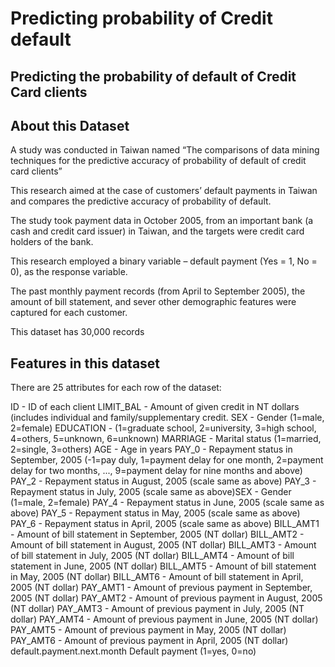 # Predicting probability of Credit default
## Predicting the probability of default of Credit Card clients

## About this Dataset

A study was conducted in Taiwan named “The comparisons of data mining techniques for the predictive accuracy of probability of default of credit card clients”

This research aimed at the case of customers’ default payments in Taiwan and compares the predictive accuracy of probability of default.

The study took payment data in October 2005, from an important bank (a cash and credit card issuer) in Taiwan, and the targets were credit card holders of the bank.

This research employed a binary variable – default payment (Yes = 1, No = 0), as the response variable.

The past monthly payment records (from April to September 2005), the amount of bill statement, and sever other demographic features were captured for each customer.

This dataset has 30,000 records 

## Features in this dataset

There are 25 attributes for each row of the dataset:

ID - ID of each client
LIMIT_BAL - Amount of given credit in NT dollars (includes individual and family/supplementary credit.
SEX - Gender (1=male, 2=female)
EDUCATION - (1=graduate school, 2=university, 3=high school, 4=others, 5=unknown, 6=unknown)
MARRIAGE - Marital status (1=married, 2=single, 3=others)
AGE - Age in years
PAY_0 - Repayment status in September, 2005 (-1=pay duly, 1=payment delay for one month, 2=payment delay for two months, ..., 9=payment delay for nine months and above)
PAY_2 -  Repayment status in August, 2005 (scale same as above)
PAY_3 - Repayment status in July, 2005 (scale same as above)SEX - Gender (1=male, 2=female)
PAY_4 - Repayment status in June, 2005 (scale same as above)
PAY_5 - Repayment status in May, 2005 (scale same as above)
PAY_6 - Repayment status in April, 2005 (scale same as above)
BILL_AMT1 - Amount of bill statement in September, 2005 (NT dollar)
BILL_AMT2 - Amount of bill statement in August, 2005 (NT dollar)
BILL_AMT3 - Amount of bill statement in July, 2005 (NT dollar)
BILL_AMT4 - Amount of bill statement in June, 2005 (NT dollar)
BILL_AMT5 - Amount of bill statement in May, 2005 (NT dollar)
BILL_AMT6 - Amount of bill statement in April, 2005 (NT dollar)
PAY_AMT1 - Amount of previous payment in September, 2005 (NT dollar)
PAY_AMT2 -  Amount of previous payment in August, 2005 (NT dollar)
PAY_AMT3 - Amount of previous payment in July, 2005 (NT dollar)
PAY_AMT4 - Amount of previous payment in June, 2005 (NT dollar)
PAY_AMT5 - Amount of previous payment in May, 2005 (NT dollar)
PAY_AMT6 - Amount of previous payment in April, 2005 (NT dollar)
default.payment.next.month Default payment (1=yes, 0=no)

